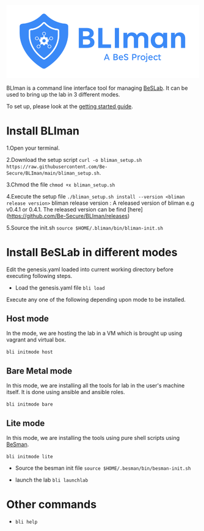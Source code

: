 ![BLIman](./BLIman-logo-horizontal.png)

BLIman is a command line interface tool for managing [BeSLab](https://github.com/Be-Secure/BeSLab). It can be used to bring up the lab in 3 different modes.

To set up, please look at the [getting started guide](./Getting_started.md).


# Install BLIman

1.Open your terminal.

2.Download the setup script `curl -o bliman_setup.sh https://raw.githubusercontent.com/Be-Secure/BLIman/main/bliman_setup.sh`.

3.Chmod the file `chmod +x bliman_setup.sh` 

4.Execute the setup file `./bliman_setup.sh install --version <bliman release version>`
  bliman release version : A released version of bliman e.g v0.4.1 or 0.4.1. The released version can be find [here] (https://github.com/Be-Secure/BLIman/releases)

5.Source the init.sh `source $HOME/.bliman/bin/bliman-init.sh`

# Install BeSLab in different modes

Edit the genesis.yaml loaded into current working directory before executing following steps.

- Load the genesis.yaml file `bli load`

Execute any one of the following depending upon mode to be installed.

## Host mode

In the mode, we are hosting the lab in a VM which is brought up using vagrant and virtual box.

`bli initmode host`

## Bare Metal mode

In this mode, we are installing all the tools for lab in the user's machine itself. It is done using ansible and ansible roles.

`bli initmode bare`

## Lite mode

In this mode, we are installing the tools using pure shell scripts using [BeSman](https://github.com/Be-Secure/BeSman).

`bli initmode lite`

- Source the besman init file `source $HOME/.besman/bin/besman-init.sh`

- launch the lab `bli launchlab`

# Other commands

- `bli help`
